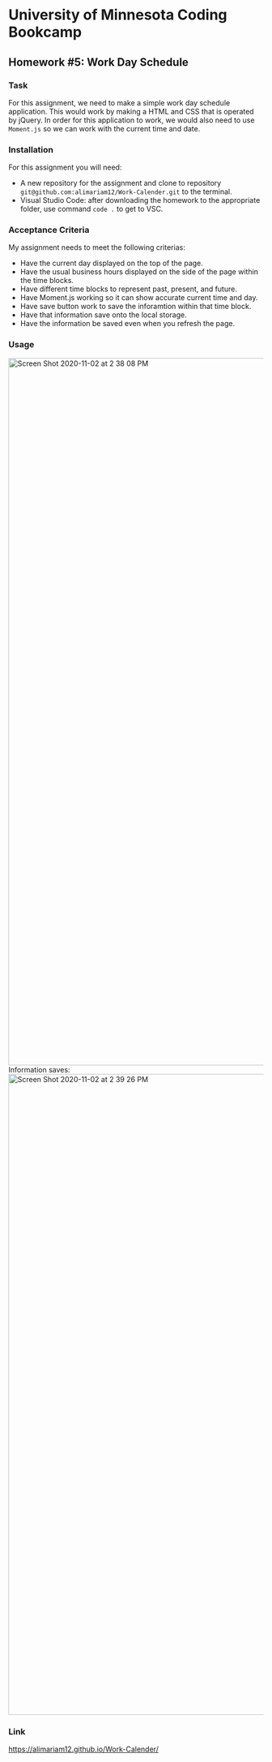 # University of Minnesota Coding Bookcamp
## Homework #5: Work Day Schedule 

### Task

For this assignment, we need to make a simple work day schedule application. This would work by making a HTML and CSS that is operated by jQuery. In order for this application to work, we would also need to use `Moment.js` so we can work with the current time and date. 


### Installation
  For this assignment you will need:
  - A new repository for the assignment and clone to repository `git@github.com:alimariam12/Work-Calender.git` to the terminal.
  - Visual Studio Code: after downloading the homework to the appropriate folder, use command `code .` to get to VSC. 
  
### Acceptance Criteria
  My assignment needs to meet the following criterias:
  - Have the current day displayed on the top of the page.
  - Have the usual business hours displayed on the side of the page within the time blocks.
  - Have different time blocks to represent past, present, and future.
  - Have Moment.js working so it can show accurate current time and day.
  - Have save button work to save the inforamtion within that time block.
  - Have that information save onto the local storage.
  - Have the information be saved even when you refresh the page. 

### Usage 
<img width="1395" alt="Screen Shot 2020-11-02 at 2 38 08 PM" src="https://user-images.githubusercontent.com/71665063/97917385-04187900-1d1a-11eb-94af-539c8f87fb04.png">
Information saves:
<img width="1264" alt="Screen Shot 2020-11-02 at 2 39 26 PM" src="https://user-images.githubusercontent.com/71665063/97917451-18f50c80-1d1a-11eb-8f3f-f0a18f9e1683.png">

### Link
 https://alimariam12.github.io/Work-Calender/

